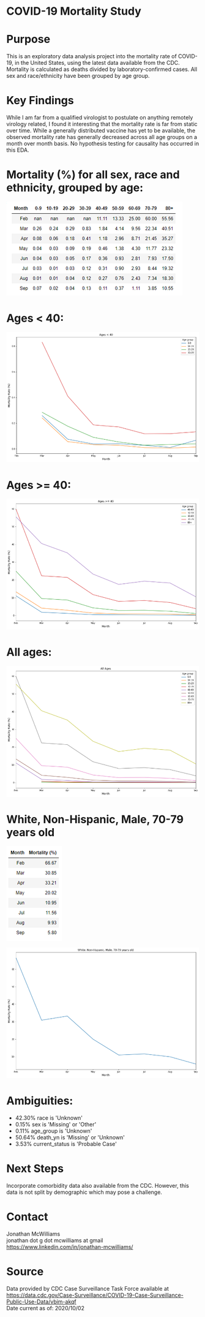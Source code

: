 # COVID-19 Mortality Study

# Purpose
This is an exploratory data analysis project into the mortality rate of COVID-19, in the United States, using the latest data available from the CDC. Mortality is calculated as deaths divided by laboratory-confirmed cases. All sex and race/ethnicity have been grouped by age group.

# Key Findings
While I am far from a qualified virologist to postulate on anything remotely virology related, I found it interesting that the mortality rate is far from static over time. While a generally distributed vaccine has yet to be available, the observed mortality rate has generally decreased across all age groups on a month over month basis. No hypothesis testing for causality has occurred in this EDA.

# Mortality (%) for all sex, race and ethnicity, grouped by age:
![alt text](https://github.com/homesmac/COVID_19_Mortality_Study/blob/main/mortality_study_images/06_all_ages_df.png)

# Ages < 40:
![alt text](https://github.com/homesmac/COVID_19_Mortality_Study/blob/main/mortality_study_images/01_under_40.png)

# Ages >= 40:
![alt text](https://github.com/homesmac/COVID_19_Mortality_Study/blob/main/mortality_study_images/02_40_plus.png)

# All ages:
![alt text](https://github.com/homesmac/COVID_19_Mortality_Study/blob/main/mortality_study_images/05_all_ages.png)

# White, Non-Hispanic, Male, 70-79 years old
![alt text](https://github.com/homesmac/COVID_19_Mortality_Study/blob/main/mortality_study_images/04_white_male_70s.PNG)

![alt text](https://github.com/homesmac/COVID_19_Mortality_Study/blob/main/mortality_study_images/03_white_male_70s_plot.PNG)

# Ambiguities:
* 42.30% race is 'Unknown'
* 0.15% sex is 'Missing' or 'Other'
* 0.11% age_group is 'Unknown'
* 50.64% death_yn is 'Missing' or 'Unknown'
* 3.53% current_status is 'Probable Case'

# Next Steps
Incorporate comorbidity data also available from the CDC. However, this data is not split by demographic which may pose a challenge.

# Contact
Jonathan McWilliams\
jonathan dot g dot mcwilliams at gmail\
https://www.linkedin.com/in/jonathan-mcwilliams/

# Source 
Data provided by CDC Case Surveillance Task Force available at https://data.cdc.gov/Case-Surveillance/COVID-19-Case-Surveillance-Public-Use-Data/vbim-akqf \
Date current as of: 2020/10/02


